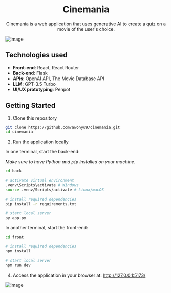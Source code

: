 <h1 align="center">Cinemania</h1>

<p align="center">
  Cinemania is a web application that uses generative AI to create a quiz on a movie of the user's choice.

  ![image](https://github.com/awonyu9/cinemania/assets/71611172/391328f2-0383-4a7a-9143-e21daf1fa129)
</p>

## Technologies used

- **Front-end**: React, React Router
- **Back-end**: Flask
- **APIs**: OpenAI API, The Movie Database API
- **LLM**: GPT-3.5 Turbo
- **UI/UX prototyping**: Penpot

## Getting Started

1. Clone this repository

```sh
git clone https://github.com/awonyu9/cinemania.git
cd cinemania
```

2. Run the application locally

In one terminal, start the back-end:

_Make sure to have Python and `pip` installed on your machine._

```sh
cd back

# activate virtual environment
.venv\Scripts\activate # Windows
source .venv/Scripts/activate # Linux/macOS

# install required dependencies
pip install -r requirements.txt

# start local server
py app.py
```

In another terminal, start the front-end:

```sh
cd front

# install required dependencies
npm install

# start local server
npm run dev
```

4. Access the application in your browser at: <a href="http://127.0.0.1:5173/" alt="Link to locally running app" target="_blank">http://127.0.0.1:5173/</a>

![image](https://github.com/awonyu9/cinemania/assets/71611172/49320f2c-60e6-44c2-83a5-af2c389a9e18)

